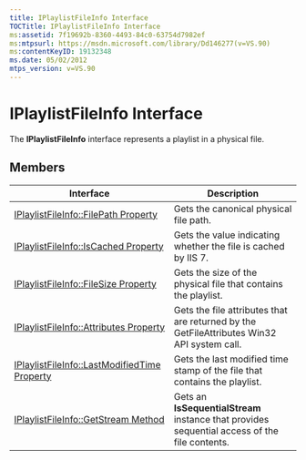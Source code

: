 ```yaml
---
title: IPlaylistFileInfo Interface
TOCTitle: IPlaylistFileInfo Interface
ms:assetid: 7f19692b-8360-4493-84c0-63754d7982ef
ms:mtpsurl: https://msdn.microsoft.com/library/Dd146277(v=VS.90)
ms:contentKeyID: 19132348
ms.date: 05/02/2012
mtps_version: v=VS.90
---
```


# IPlaylistFileInfo Interface

The **IPlaylistFileInfo** interface represents a playlist in a physical file.

## Members

|Interface|Description|
|--- |--- |
|[IPlaylistFileInfo::FilePath Property](iplaylistfileinfo-filepath-property.md)|Gets the canonical physical file path.|
|[IPlaylistFileInfo::IsCached Property](iplaylistfileinfo-iscached-property.md)|Gets the value indicating whether the file is cached by IIS 7.|
|[IPlaylistFileInfo::FileSize Property](iplaylistfileinfo-filesize-property.md)|Gets the size of the physical file that contains the playlist.|
|[IPlaylistFileInfo::Attributes Property](iplaylistfileinfo-attributes-property.md)|Gets the file attributes that are returned by the GetFileAttributes Win32 API system call.|
|[IPlaylistFileInfo::LastModifiedTime Property](iplaylistfileinfo-lastmodifiedtime-property.md)|Gets the last modified time stamp of the file that contains the playlist.|
|[IPlaylistFileInfo::GetStream Method](iplaylistfileinfo-getstream-method.md)|Gets an **IsSequentialStream** instance that provides sequential access of the file contents.|
